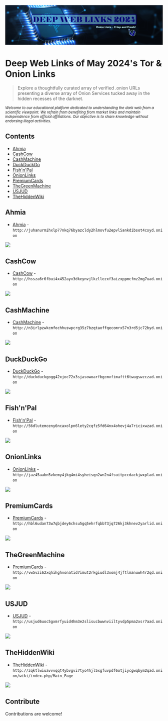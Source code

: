 <center>

<img src="Image.png">

</center>

# Deep Web Links of May 2024's Tor & Onion Links

> Explore a thoughtfully curated array of verified .onion URLs presenting a diverse array of Onion Services tucked away in the hidden recesses of the darknet.

<small> 

*Welcome to our educational platform dedicated to understanding the dark web from a scientific viewpoint. We refrain from benefiting from market links and maintain independence from official affiliations. Our objective is to share knowledge without endorsing illegal activities.*

</small>

## Contents

<!-- @import "[TOC]" {cmd="toc" depthFrom=1 depthTo=6 orderedList=false} -->

<!-- code_chunk_output -->

  - [Ahmia](#Ahmia)
  - [CashCow](#CashCow)
  - [CashMachine](#CashMachine)
  - [DuckDuckGo](#DuckDuckGo)
  - [Fish'n'Pal](#Fish'n'Pal)
  - [OnionLinks](#OnionLinks)
  - [PremiumCards](#PremiumCards)
  - [TheGreenMachine](#TheGreenMachine)
  - [USJUD](#USJUD)
  - [TheHiddenWiki](#TheHiddenWiki)

<!-- /code_chunk_output -->

## Ahmia

- [Ahmia](http://juhanurmihxlp77nkq76byazcldy2hlmovfu2epvl5ankdibsot4csyd.onion) - `http://juhanurmihxlp77nkq76byazcldy2hlmovfu2epvl5ankdibsot4csyd.onion`

<a href="http://juhanurmihxlp77nkq76byazcldy2hlmovfu2epvl5ankdibsot4csyd.onion"><img src="https://github.com/k4torm/deepweblinks/blob/main/deepweblinks/Ahmia.png"><a>

## CashCow

- [CashCow](http://hssza6r6fbui4x452ayv3dkeynvjlkzllezxf3aizxppmcfmz2mg7uad.onion) - `http://hssza6r6fbui4x452ayv3dkeynvjlkzllezxf3aizxppmcfmz2mg7uad.onion`

<a href="http://hssza6r6fbui4x452ayv3dkeynvjlkzllezxf3aizxppmcfmz2mg7uad.onion"><img src="https://github.com/k4torm/deepweblinks/blob/main/deepweblinks/Cash%20Cow.png"><a>

## CashMachine

- [CashMachine](http://n3irlpzwkcmfochhuswpcrg35z7bzqtaoffqecomrx57n3rd5jc72byd.onion) - `http://n3irlpzwkcmfochhuswpcrg35z7bzqtaoffqecomrx57n3rd5jc72byd.onion`

<a href="http://n3irlpzwkcmfochhuswpcrg35z7bzqtaoffqecomrx57n3rd5jc72byd.onion"><img src="https://github.com/k4torm/deepweblinks/blob/main/deepweblinks/CashMachine.png"><a>

## DuckDuckGo

- [DuckDuckGo](http://duckduckgogg42xjoc72x3sjasowoarfbgcmvfimaftt6twagswzczad.onion) - `http://duckduckgogg42xjoc72x3sjasowoarfbgcmvfimaftt6twagswzczad.onion`

<a href="http://duckduckgogg42xjoc72x3sjasowoarfbgcmvfimaftt6twagswzczad.onion"><img src="https://github.com/k4torm/deepweblinks/blob/main/deepweblinks/DuckDuckGo.png"><a>

## Fish'n'Pal

- [Fish'n'Pal](http://56dlutemceny6ncaxolpn6lety2cqfz5fd64nx4ohevj4a7ricixwzad.onion) - `http://56dlutemceny6ncaxolpn6lety2cqfz5fd64nx4ohevj4a7ricixwzad.onion`

<a href="http://56dlutemceny6ncaxolpn6lety2cqfz5fd64nx4ohevj4a7ricixwzad.onion"><img src="https://github.com/k4torm/deepweblinks/blob/main/deepweblinks/Fish'n'Pal.png"><a>

## OnionLinks

- [OnionLinks](http://jaz45aabn5vkemy4jkg4mi4syheisqn2wn2n4fsuitpccdackjwxplad.onion) - `http://jaz45aabn5vkemy4jkg4mi4syheisqn2wn2n4fsuitpccdackjwxplad.onion`

<a href="http://jaz45aabn5vkemy4jkg4mi4syheisqn2wn2n4fsuitpccdackjwxplad.onion"><img src="https://github.com/k4torm/deepweblinks/blob/main/deepweblinks/OnionLinks.png"><a>

## PremiumCards
- [PremiumCards](http://hbl6udan73w7qbjdey6chsu5gq5ehrfqbb73jq726kj3khnev2yarlid.onion) - `http://hbl6udan73w7qbjdey6chsu5gq5ehrfqbb73jq726kj3khnev2yarlid.onion`

<a href="http://hbl6udan73w7qbjdey6chsu5gq5ehrfqbb73jq726kj3khnev2yarlid.onion"><img src="https://github.com/k4torm/deepweblinks/blob/main/deepweblinks/Premium%20cards.png"><a>

## TheGreenMachine

- [PremiumCards](http://vw5vzi62xqhihghvonatid7imut2rkgiudl3xomj4jftlmanuwh4r2qd.onion) - `http://vw5vzi62xqhihghvonatid7imut2rkgiudl3xomj4jftlmanuwh4r2qd.onion`

<a href="http://vw5vzi62xqhihghvonatid7imut2rkgiudl3xomj4jftlmanuwh4r2qd.onion"><img src="https://github.com/k4torm/deepweblinks/blob/main/deepweblinks/The%20Green%20Machine.png"><a>

## USJUD

- [USJUD](http://usjud6uoc5gxmrfyuid4hm3e2slisucbwwnviiltyvdp5pma2xsr7aad.onion) - `http://usjud6uoc5gxmrfyuid4hm3e2slisucbwwnviiltyvdp5pma2xsr7aad.onion`

<a href="http://usjud6uoc5gxmrfyuid4hm3e2slisucbwwnviiltyvdp5pma2xsr7aad.onion"><img src="https://github.com/k4torm/deepweblinks/blob/main/deepweblinks/USJUD.png"><a>

## TheHiddenWiki

- [TheHiddenWiki](http://zqktlwiuavvvqqt4ybvgvi7tyo4hjl5xgfuvpdf6otjiycgwqbym2qad.onion/wiki/index.php/Main_Page) - `http://zqktlwiuavvvqqt4ybvgvi7tyo4hjl5xgfuvpdf6otjiycgwqbym2qad.onion/wiki/index.php/Main_Page`

<a href="http://zqktlwiuavvvqqt4ybvgvi7tyo4hjl5xgfuvpdf6otjiycgwqbym2qad.onion/wiki/index.php/Main_Page"><img src="https://github.com/k4torm/deepweblinks/blob/main/deepweblinks/the%20hidden%20wiki.png"><a>

## Contribute

Contributions are welcome!

<!-- Don't forget to add to bookmarks and distribute the repository to your friends. -->
